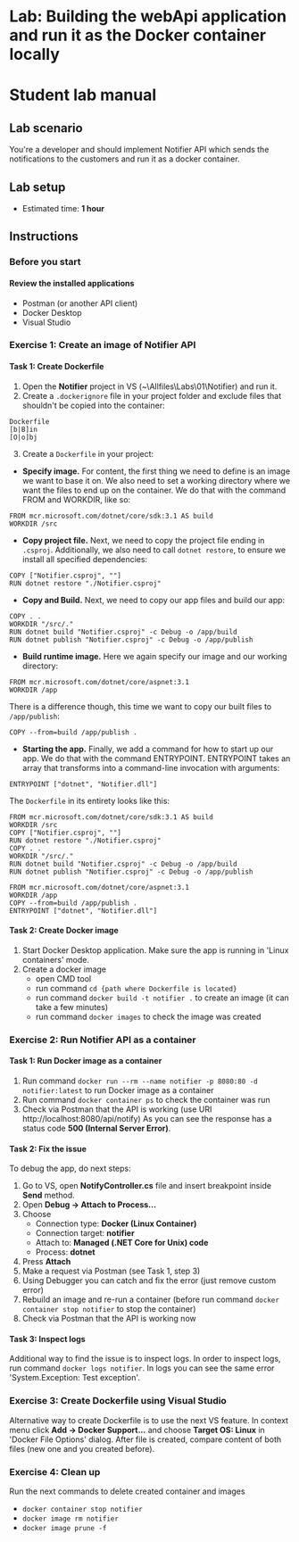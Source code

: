 # Lab: Building the webApi application and run it as the Docker container locally
# Student lab manual

## Lab scenario

You're a developer and should implement Notifier API which sends the notifications to the customers and run it as a docker container.

## Lab setup

-   Estimated time: **1 hour**

## Instructions

### Before you start

#### Review the installed applications

 
-   Postman (or another API client)
-   Docker Desktop
-   Visual Studio

    
### Exercise 1: Create an image of Notifier API

#### Task 1: Create Dockerfile 
1. Open the **Notifier** project in VS (~\Allfiles\Labs\01\Notifier) and run it.
2. Create a ```.dockerignore``` file in your project folder and exclude files that shouldn't be copied into the container:
```
Dockerfile
[b|B]in
[O|o]bj
```
3. Create a ```Dockerfile``` in your project:
- **Specify image.** For content, the first thing we need to define is an image we want to base it on. We also need to set a working directory where we want the files to end up on the container. We do that with the command FROM and WORKDIR, like so:
```
FROM mcr.microsoft.com/dotnet/core/sdk:3.1 AS build
WORKDIR /src
```
- **Copy project file.** Next, we need to copy the project file ending in ```.csproj```. Additionally, we also need to call ```dotnet restore```, to ensure we install all specified dependencies:
```
COPY ["Notifier.csproj", ""]
RUN dotnet restore "./Notifier.csproj"
```
- **Copy and Build.** Next, we need to copy our app files and build our app:
```
COPY . .
WORKDIR "/src/."
RUN dotnet build "Notifier.csproj" -c Debug -o /app/build
RUN dotnet publish "Notifier.csproj" -c Debug -o /app/publish
```
- **Build runtime image.** Here we again specify our image and our working directory:
```
FROM mcr.microsoft.com/dotnet/core/aspnet:3.1
WORKDIR /app
```
There is a difference though, this time we want to copy our built files to ```/app/publish```:
```
COPY --from=build /app/publish .
```
- **Starting the app.** Finally, we add a command for how to start up our app. We do that with the command ENTRYPOINT. ENTRYPOINT takes an array that transforms into a command-line invocation with arguments:
```
ENTRYPOINT ["dotnet", "Notifier.dll"]
```

 The ```Dockerfile``` in its entirety looks like this:
 ```
FROM mcr.microsoft.com/dotnet/core/sdk:3.1 AS build
WORKDIR /src
COPY ["Notifier.csproj", ""]
RUN dotnet restore "./Notifier.csproj"
COPY . .
WORKDIR "/src/."
RUN dotnet build "Notifier.csproj" -c Debug -o /app/build
RUN dotnet publish "Notifier.csproj" -c Debug -o /app/publish

FROM mcr.microsoft.com/dotnet/core/aspnet:3.1
WORKDIR /app
COPY --from=build /app/publish .
ENTRYPOINT ["dotnet", "Notifier.dll"]
 ```

#### Task 2: Create Docker image

1. Start Docker Desktop application. Make sure the app is running in 'Linux containers' mode.
1. Create a docker image
   - open CMD tool
   - run command ```cd {path where Dockerfile is located}```
   - run command ```docker build -t notifier .``` to create an image (it can take a few minutes)
   - run command ```docker images``` to check the image was created

### Exercise 2: Run Notifier API as a container

#### Task 1: Run Docker image as a container

1. Run command ```docker run --rm --name notifier -p 8080:80 -d notifier:latest``` to run Docker image as a container
1. Run command ```docker container ps``` to check the container was run
1. Check via Postman that the API is working (use URI http://localhost:8080/api/notify)
As you can see the response has a status code **500 (Internal Server Error)**.
   
#### Task 2: Fix the issue
To debug the app, do next steps:
1. Go to VS, open **NotifyController.cs** file and insert breakpoint inside **Send** method.
1. Open **Debug -> Attach to Process...**
1. Choose 
   - Connection type: **Docker (Linux Container)**
   - Connection target: **notifier**
   - Attach to: **Managed (.NET Core for Unix) code**
   - Process: **dotnet**
1. Press **Attach**
1. Make a request via Postman (see Task 1, step 3)
1. Using Debugger you can catch and fix the error (just remove custom error)
1. Rebuild an image and re-run a container (before run command ```docker container stop notifier``` to stop the container)
1. Check via Postman that the API is working now

#### Task 3: Inspect logs
Additional way to find the issue is to inspect logs. In order to inspect logs, run command ```docker logs notifier```. In logs you can see the same error 'System.Exception: Test exception'.

### Exercise 3: Create Dockerfile using Visual Studio
Alternative way to create Dockerfile is to use the next VS feature. 
In context menu click **Add -> Docker Support...** and choose **Target OS: Linux** in 'Docker File Options' dialog.
After file is created, compare content of both files (new one and you created before).

### Exercise 4: Clean up

   Run the next commands to delete created container and images
   - ```docker container stop notifier```
   - ```docker image rm notifier```
   - ```docker image prune -f```
